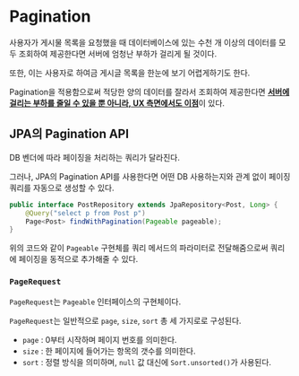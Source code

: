 # Pagination

사용자가 게시물 목록을 요청했을 때 데이터베이스에 있는 수천 개 이상의 데이터를 모두 조회하여 제공한다면 서버에 엄청난 부하가 걸리게 될 것이다.

또한, 이는 사용자로 하여금 게시글 목록을 한눈에 보기 어렵게하기도 한다.

Pagination을 적용함으로써 적당한 양의 데이터를 잘라서 조회하여 제공한다면 <u> **서버에 걸리는 부하를 줄일 수 있을 뿐 아니라, UX 측면에서도 이점**</u>이 있다.

## JPA의 Pagination API

DB 벤더에 따라 페이징을 처리하는 쿼리가 달라진다.

그러나, JPA의 Pagination API를 사용한다면 어떤 DB 사용하는지와 관계 없이 페이징 쿼리를 자동으로 생성할 수 있다.

```java
public interface PostRepository extends JpaRepository<Post, Long> {
    @Query("select p from Post p")
    Page<Post> findWithPagination(Pageable pageable);
}
```

위의 코드와 같이 `Pageable` 구현체를 쿼리 메서드의 파라미터로 전달해줌으로써 쿼리에 페이징을 동적으로 추가해줄 수 있다.

### `PageRequest`

`PageRequest`는 `Pageable` 인터페이스의 구현체이다.

`PageRequest`는 일반적으로 `page`, `size`, `sort` 총 세 가지로로 구성된다.

- `page` : 0부터 시작하며 페이지 번호를 의미한다.
- `size` : 한 페이지에 들어가는 항목의 갯수를 의미한다.
- `sort` : 정렬 방식을 의미하며, `null` 값 대신에 `Sort.unsorted()`가 사용된다.


